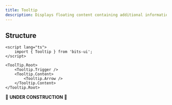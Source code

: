 ```yaml
---
title: Tooltip
description: Displays floating content containing additional information about an action on hover or focus.
---
```


<script>
	import { ComponentPreview, TooltipDemo } from '@/components'
</script>

<ComponentPreview name="tooltip-demo" comp="Tooltip">

<TooltipDemo slot="preview" />

</ComponentPreview>

## Structure

```svelte
<script lang="ts">
	import { Tooltip } from 'bits-ui';
</script>

<ToolTip.Root>
	<Tooltip.Trigger />
	<Tooltip.Content>
		<Tooltip.Arrow />
	</Tooltip.Content>
</Tooltip.Root>
```

🚧 **UNDER CONSTRUCTION** 🚧
